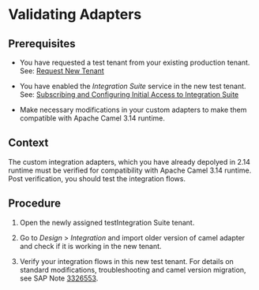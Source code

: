 <!-- loio82a50100688e48f694ff28701a33ca8a -->

# Validating Adapters



<a name="loio82a50100688e48f694ff28701a33ca8a__prereq_qvk_ggq_3xb"/>

## Prerequisites

-   You have requested a test tenant from your existing production tenant. See: [Request New Tenant](request-new-tenant-ac413cc.md)
-   You have enabled the *Integration Suite* service in the new test tenant. See: [Subscribing and Configuring Initial Access to Integration Suite](../../10-InitialSetup/subscribing-and-configuring-initial-access-to-integration-suite-8a3c8b7.md)

-   Make necessary modifications in your custom adapters to make them compatible with Apache Camel 3.14 runtime.




<a name="loio82a50100688e48f694ff28701a33ca8a__context_xtl_3hq_3xb"/>

## Context

The custom integration adapters, which you have already depolyed in 2.14 runtime must be verified for compatibility with Apache Camel 3.14 runtime. Post verification, you should test the integration flows.



<a name="loio82a50100688e48f694ff28701a33ca8a__steps_gkv_23c_lxb"/>

## Procedure

1.  Open the newly assigned testIntegration Suite tenant.

2.  Go to *Design* \> *Integration* and import older version of camel adapter and check if it is working in the new tenant.

3.  Verify your integration flows in this new test tenant. For details on standard modifications, troubleshooting and camel version migration, see SAP Note [3326553](https://me.sap.com/notes/3326553).


